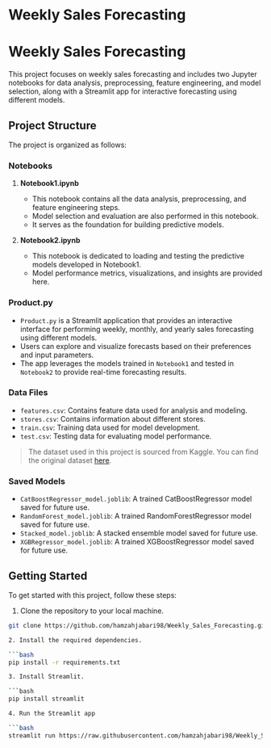 # Weekly Sales Forecasting
# Weekly Sales Forecasting

This project focuses on weekly sales forecasting and includes two Jupyter notebooks for data analysis, preprocessing, feature engineering, and model selection, along with a Streamlit app for interactive forecasting using different models.

## Project Structure

The project is organized as follows:

### Notebooks

1. **Notebook1.ipynb**
   - This notebook contains all the data analysis, preprocessing, and feature engineering steps.
   - Model selection and evaluation are also performed in this notebook.
   - It serves as the foundation for building predictive models.

2. **Notebook2.ipynb**
   - This notebook is dedicated to loading and testing the predictive models developed in Notebook1.
   - Model performance metrics, visualizations, and insights are provided here.

### Product.py

- `Product.py` is a Streamlit application that provides an interactive interface for performing weekly, monthly, and yearly sales forecasting using different models.
- Users can explore and visualize forecasts based on their preferences and input parameters.
- The app leverages the models trained in `Notebook1` and tested in `Notebook2` to provide real-time forecasting results.

### Data Files

- `features.csv`: Contains feature data used for analysis and modeling.
- `stores.csv`: Contains information about different stores.
- `train.csv`: Training data used for model development.
- `test.csv`: Testing data for evaluating model performance.

> The dataset used in this project is sourced from Kaggle. You can find the original dataset [here](https://www.kaggle.com/datasets/yasserh/walmart-dataset).

### Saved Models

- `CatBoostRegressor_model.joblib`: A trained CatBoostRegressor model saved for future use.
- `RandomForest_model.joblib`: A trained RandomForestRegressor model saved for future use.
- `Stacked_model.joblib`: A stacked ensemble model saved for future use.
- `XGBRegressor_model.joblib`: A trained XGBoostRegressor model saved for future use.

## Getting Started

To get started with this project, follow these steps:


1. Clone the repository to your local machine.

```bash
git clone https://github.com/hamzahjabari98/Weekly_Sales_Forecasting.git

2. Install the required dependencies.

```bash
pip install -r requirements.txt

3. Install Streamlit.

```bash
pip install streamlit

4. Run the Streamlit app

```bash
streamlit run https://raw.githubusercontent.com/hamzahjabari98/Weekly_Sales_Forecasting/main/Product.py
